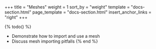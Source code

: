 +++
title = "Meshes"
weight = 1
sort_by = "weight"
template = "docs-section.html"
page_template = "docs-section.html"
insert_anchor_links = "right"
+++

{% todo() %}

* Demonstrate how to import and use a mesh
* Discuss mesh importing pitfalls
{% end %}
